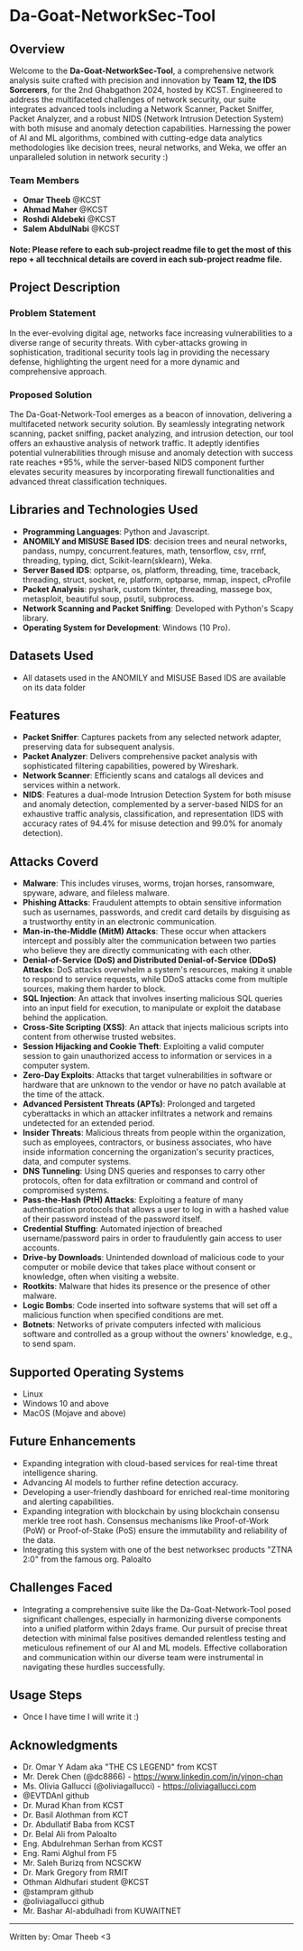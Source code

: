 # Da-Goat-NetworkSec-Tool

## Overview
Welcome to the **Da-Goat-NetworkSec-Tool**, a comprehensive network analysis suite crafted with precision and innovation by **Team 12, the IDS Sorcerers**, for the 2nd Ghabgathon 2024, hosted by KCST. Engineered to address the multifaceted challenges of network security, our suite integrates advanced tools including a Network Scanner, Packet Sniffer, Packet Analyzer, and a robust NIDS (Network Intrusion Detection System) with both misuse and anomaly detection capabilities. Harnessing the power of AI and ML algorithms, combined with cutting-edge data analytics methodologies like decision trees, neural networks, and Weka, we offer an unparalleled solution in network security :)

### Team Members
- **Omar Theeb** @KCST
- **Ahmad Maher** @KCST
- **Roshdi Aldebeki** @KCST
- **Salem AbdulNabi** @KCST
  
#### Note: Please refere to each sub-project readme file to get the most of this repo + all tecchnical details are coverd in each sub-project readme file.

## Project Description

### Problem Statement
In the ever-evolving digital age, networks face increasing vulnerabilities to a diverse range of security threats. With cyber-attacks growing in sophistication, traditional security tools lag in providing the necessary defense, highlighting the urgent need for a more dynamic and comprehensive approach.

### Proposed Solution
The Da-Goat-Network-Tool emerges as a beacon of innovation, delivering a multifaceted network security solution. By seamlessly integrating network scanning, packet sniffing, packet analyzing, and intrusion detection, our tool offers an exhaustive analysis of network traffic. It adeptly identifies potential vulnerabilities through misuse and anomaly detection with success rate reaches +95%, while the server-based NIDS component further elevates security measures by incorporating firewall functionalities and advanced threat classification techniques.

## Libraries and Technologies Used
- **Programming Languages**: Python and Javascript.
- **ANOMILY and MISUSE Based IDS**: decision trees and neural networks, pandass, numpy, concurrent.features, math, tensorflow, csv, rrnf, threading, typing, dict, Scikit-learn(sklearn), Weka.
- **Server Based IDS**: optparse, os, platform, threading, time, traceback, threading, struct, socket, re, platform, optparse, mmap, inspect, cProfile
- **Packet Analysis**: pyshark, custom tkinter, threading, massege box, metasploit, beautiful soup, psutil, subprocess.
- **Network Scanning and Packet Sniffing**: Developed with Python's Scapy library.
- **Operating System for Development**: Windows (10 Pro).

## Datasets Used
- All datasets used in the ANOMILY and MISUSE Based IDS are available on its data folder
## Features
- **Packet Sniffer**: Captures packets from any selected network adapter, preserving data for subsequent analysis.
- **Packet Analyzer**: Delivers comprehensive packet analysis with sophisticated filtering capabilities, powered by Wireshark.
- **Network Scanner**: Efficiently scans and catalogs all devices and services within a network.
- **NIDS**: Features a dual-mode Intrusion Detection System for both misuse and anomaly detection, complemented by a server-based NIDS for an exhaustive traffic analysis, classification, and representation (IDS with accuracy rates of 94.4% for misuse detection and 99.0% for anomaly detection).

## Attacks Coverd
- **Malware**: This includes viruses, worms, trojan horses, ransomware, spyware, adware, and fileless malware.
- **Phishing Attacks**: Fraudulent attempts to obtain sensitive information such as usernames, passwords, and credit card details by disguising as a trustworthy entity in an electronic communication.
- **Man-in-the-Middle (MitM) Attacks**: These occur when attackers intercept and possibly alter the communication between two parties who believe they are directly communicating with each other.
- **Denial-of-Service (DoS) and Distributed Denial-of-Service (DDoS) Attacks**: DoS attacks overwhelm a system's resources, making it unable to respond to service requests, while DDoS attacks come from multiple sources, making them harder to block.
- **SQL Injection**: An attack that involves inserting malicious SQL queries into an input field for execution, to manipulate or exploit the database behind the application.
- **Cross-Site Scripting (XSS)**: An attack that injects malicious scripts into content from otherwise trusted websites.
- **Session Hijacking and Cookie Theft**: Exploiting a valid computer session to gain unauthorized access to information or services in a computer system.
- **Zero-Day Exploits**: Attacks that target vulnerabilities in software or hardware that are unknown to the vendor or have no patch available at the time of the attack.
- **Advanced Persistent Threats (APTs)**: Prolonged and targeted cyberattacks in which an attacker infiltrates a network and remains undetected for an extended period.
- **Insider Threats**: Malicious threats from people within the organization, such as employees, contractors, or business associates, who have inside information concerning the organization's security practices, data, and computer systems.
- **DNS Tunneling**: Using DNS queries and responses to carry other protocols, often for data exfiltration or command and control of compromised systems.
- **Pass-the-Hash (PtH) Attacks**: Exploiting a feature of many authentication protocols that allows a user to log in with a hashed value of their password instead of the password itself.
- **Credential Stuffing**: Automated injection of breached username/password pairs in order to fraudulently gain access to user accounts.
- **Drive-by Downloads**: Unintended download of malicious code to your computer or mobile device that takes place without consent or knowledge, often when visiting a website.
- **Rootkits**: Malware that hides its presence or the presence of other malware.
- **Logic Bombs**: Code inserted into software systems that will set off a malicious function when specified conditions are met.
- **Botnets**: Networks of private computers infected with malicious software and controlled as a group without the owners' knowledge, e.g., to send spam.


## Supported Operating Systems
- Linux
- Windows 10 and above
- MacOS (Mojave and above)

## Future Enhancements
- Expanding integration with cloud-based services for real-time threat intelligence sharing.
- Advancing AI models to further refine detection accuracy.
- Developing a user-friendly dashboard for enriched real-time monitoring and alerting capabilities.
- Expanding integration with blockchain by using blockchain consensu merkle tree root hash. Consensus mechanisms like Proof-of-Work (PoW) or Proof-of-Stake (PoS) ensure the immutability and reliability of the data.
- Integrating this system with one of the best networksec products "ZTNA 2:0" from the famous org. Paloalto

## Challenges Faced
- Integrating a comprehensive suite like the Da-Goat-Network-Tool posed significant challenges, especially in harmonizing diverse components into a unified platform within 2days frame. Our pursuit of precise threat detection with minimal false positives demanded relentless testing and meticulous refinement of our AI and ML models. Effective collaboration and communication within our diverse team were instrumental in navigating these hurdles successfully.

## Usage Steps
- Once I have time I will write it :)

## Acknowledgments
- Dr. Omar Y Adam aka "THE CS LEGEND" from KCST
- Mr. Derek Chen (@dc8866) - https://www.linkedin.com/in/yinon-chan
- Ms. Olivia Gallucci (@oliviagallucci) - https://oliviagallucci.com
- @EVTDAnI github
- Dr. Murad Khan from KCST
- Dr. Basil Alothman from KCT
- Dr. Abdullatif Baba from KCST
- Dr. Belal Ali from Paloalto
- Eng. Abdulrehman Serhan from KCST
- Eng. Rami Alghul from F5
- Mr. Saleh Burizq from NCSCKW
- Dr. Mark Gregory from RMIT
- Othman Aldhufari student @KCST
- @stampram github
- @oliviagallucci github
- Mr. Bashar Al-abdulhadi from KUWAITNET
--------------------------------------------
Written by: Omar Theeb <3
